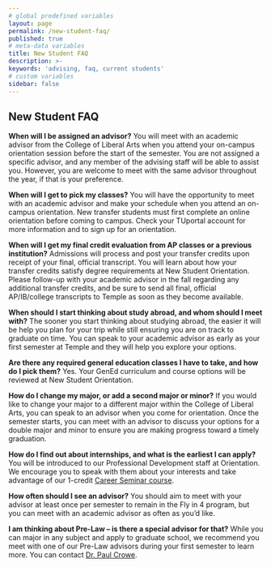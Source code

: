 ```yaml
---
# global predefined variables
layout: page
permalink: /new-student-faq/
published: true
# meta-data variables
title: New Student FAQ
description: >-
keywords: 'advising, faq, current students'
# custom variables
sidebar: false
---
```

## New Student FAQ
**When will I be assigned an advisor?**
You will meet with an academic advisor from the College of Liberal Arts when you attend your on-campus orientation session before the start of the semester. You are not assigned a specific advisor, and any member of the advising staff will be able to assist you. However, you are welcome to meet with the same advisor throughout the year, if that is your preference.

**When will I get to pick my classes?**
You will have the opportunity to meet with an academic advisor and make your schedule when you attend an on-campus orientation. New transfer students must first complete an online orientation before coming to campus. Check your TUportal account for more information and to sign up for an orientation.

**When will I get my final credit evaluation from AP classes or a previous institution?**
Admissions will process and post your transfer credits upon receipt of your final, official transcript. You will learn about how your transfer credits satisfy degree requirements at New Student Orientation. Please follow-up with your academic advisor in the fall regarding any additional transfer credits, and be sure to send all final, official AP/IB/college transcripts to Temple as soon as they become available.

**When should I start thinking about study abroad, and whom should I meet with?**
The sooner you start thinking about studying abroad, the easier it will be help you plan for your trip while still ensuring you are on track to graduate on time. You can speak to your academic advisor as early as your first semester at Temple and they will help you explore your options.

**Are there any required general education classes I have to take, and how do I pick them?**
Yes. Your GenEd curriculum and course options will be reviewed at New Student Orientation.

**How do I change my major, or add a second major or minor?**
If you would like to change your major to a different major within the College of Liberal Arts, you can speak to an advisor when you come for orientation. Once the semester starts, you can meet with an advisor to discuss your options for a double major and minor to ensure you are making progress toward a timely graduation.

**How do I find out about internships, and what is the earliest I can apply?**
You will be introduced to our Professional Development staff at Orientation. We encourage you to speak with them about your interests and take advantage of our 1-credit [Career Seminar course](http://liberalarts.temple.edu/advising/professional-development/career-seminar).

**How often should I see an advisor?**
You should aim to meet with your advisor at least once per semester to remain in the Fly in 4 program, but you can meet with an academic advisor as often as you’d like.

**I am thinking about Pre-Law – is there a special advisor for that?**
While you can major in any subject and apply to graduate school, we recommend you meet with one of our Pre-Law advisors during your first semester to learn more. You can contact [Dr. Paul Crowe](mailto:pcrowe@temple.edu). 
